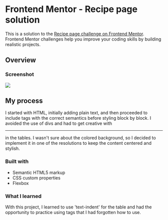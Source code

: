 # Frontend Mentor - Recipe page solution

This is a solution to the [Recipe page challenge on Frontend Mentor](https://www.frontendmentor.io/challenges/recipe-page-KiTsR8QQKm). Frontend Mentor challenges help you improve your coding skills by building realistic projects.

## Overview

### Screenshot

![](./screenshots)

## My process

I started with HTML, initially adding plain text, and then proceeded to include tags with the correct semantics before styling block by block. I avoided the use of divs and had to get creative with <hr/> in the tables. I wasn't sure about the colored background, so I decided to implement it in one of the resolutions to keep the content centered and stylish.

### Built with

- Semantic HTML5 markup
- CSS custom properties
- Flexbox

### What I learned

With this project, I learned to use 'text-indent' for the table and had the opportunity to practice using tags that I had forgotten how to use.
